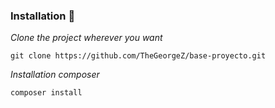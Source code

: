### Installation 🔧

_Clone the project wherever you want_

```
git clone https://github.com/TheGeorgeZ/base-proyecto.git
```

_Installation composer_

```
composer install
```
